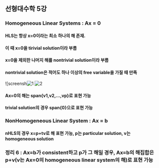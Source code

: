 ## 선형대수학 5강
### Homogeneous Linear Systems : Ax = 0
#### HLS는 항상 x=0이라는 최소 하나의 해 존재.
#### 이 때 x=0을 tirivial solution이라 부름
#### x=0을 제외한 나머지 해를 nontrivial solution이라 부름
#### nontrivial solution은 적어도 하나 이상의 free variable을 가질 때 만족
![screensh![1](https://user-images.githubusercontent.com/96565510/154646277-57e11492-492c-4cc7-abaa-41f0cb617568.jpg)
![2](https://user-images.githubusercontent.com/96565510/154646319-3526ba3e-f6dd-4b1e-a140-963dcb7f86cb.jpg)


#### Ax=0의 해는 span{v1,v2,...,vp}로 표현 가능
#### trivial solution의 경우 span{0}으로 표현 가능
### NonHomogeneous Linear System : Ax = b
#### nHLS의 경우 x=p+tv로 해 표현 가능, p는 particular solution, v는 homogeneous solution
### 정리 6 : Ax=b가 consistent하고 p가 그 해일 경우, Ax=b의 해집합은 p+v(v는 Ax=0의 homogeneous linear system의 해)로 표현 가능
